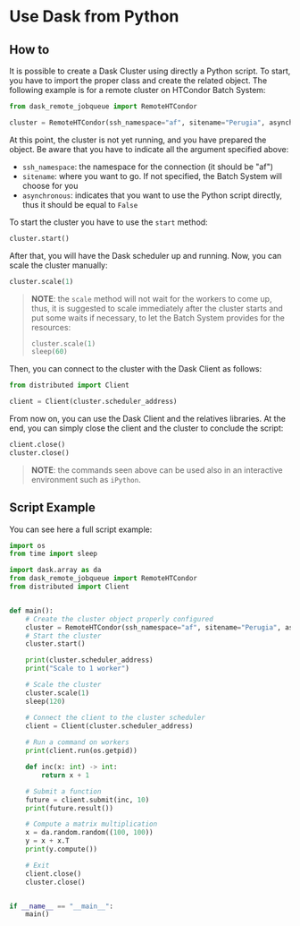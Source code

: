 <!--
 Copyright 2021 dciangot
 
 Licensed under the Apache License, Version 2.0 (the "License");
 you may not use this file except in compliance with the License.
 You may obtain a copy of the License at
 
     http://www.apache.org/licenses/LICENSE-2.0
 
 Unless required by applicable law or agreed to in writing, software
 distributed under the License is distributed on an "AS IS" BASIS,
 WITHOUT WARRANTIES OR CONDITIONS OF ANY KIND, either express or implied.
 See the License for the specific language governing permissions and
 limitations under the License.
-->

# Use Dask from Python

## How to

It is possible to create a Dask Cluster using directly a Python script. To start,
you have to import the proper class and create the related object. The following example
is for a remote cluster on HTCondor Batch System:

```python
from dask_remote_jobqueue import RemoteHTCondor

cluster = RemoteHTCondor(ssh_namespace="af", sitename="Perugia", asynchronous=False)
```

At this point, the cluster is not yet running, and you have prepared the object.
Be aware that you have to indicate all the argument specified above:

* `ssh_namespace`: the namespace for the connection (it should be "af")
* `sitename`: where you want to go. If not specified, the Batch System will choose for you
* `asynchronous`: indicates that you want to use the Python script directly, thus it should be equal to `False`

To start the cluster you have to use the `start` method:

```python
cluster.start()
```

After that, you will have the Dask scheduler up and running. Now, you can scale the cluster manually:

```python
cluster.scale(1)
```

> **NOTE**: the `scale` method will not wait for the workers to come up, thus, it is suggested to
> scale immediately after the cluster starts and put some waits if necessary, to let the Batch
> System provides for the resources:
>
> ```python
> cluster.scale(1)
> sleep(60)
> ```

Then, you can connect to the cluster with the Dask Client as follows:

```python
from distributed import Client

client = Client(cluster.scheduler_address)
```

From now on, you can use the Dask Client and the relatives libraries. At the end,
you can simply close the client and the cluster to conclude the script:

```python
client.close()
cluster.close()
```

> **NOTE**: the commands seen above can be used also in an interactive environment
> such as `iPython`.

## Script Example

You can see here a full script example:

```python
import os
from time import sleep

import dask.array as da
from dask_remote_jobqueue import RemoteHTCondor
from distributed import Client


def main():
    # Create the cluster object properly configured
    cluster = RemoteHTCondor(ssh_namespace="af", sitename="Perugia", asynchronous=False)
    # Start the cluster
    cluster.start()

    print(cluster.scheduler_address)
    print("Scale to 1 worker")

    # Scale the cluster
    cluster.scale(1)
    sleep(120)

    # Connect the client to the cluster scheduler
    client = Client(cluster.scheduler_address)
    
    # Run a command on workers
    print(client.run(os.getpid))

    def inc(x: int) -> int:
        return x + 1

    # Submit a function
    future = client.submit(inc, 10)
    print(future.result())

    # Compute a matrix multiplication
    x = da.random.random((100, 100))
    y = x + x.T
    print(y.compute())

    # Exit
    client.close()
    cluster.close()


if __name__ == "__main__":
    main()
```
